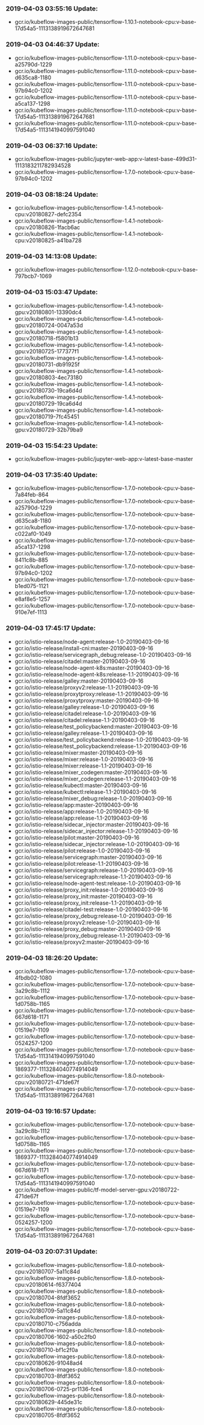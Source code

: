 ### 2019-04-03 03:55:16 Update:

- gcr.io/kubeflow-images-public/tensorflow-1.10.1-notebook-cpu:v-base-17d54a5-1113138919672647681
### 2019-04-03 04:46:37 Update:

- gcr.io/kubeflow-images-public/tensorflow-1.11.0-notebook-cpu:v-base-a25790d-1229
- gcr.io/kubeflow-images-public/tensorflow-1.11.0-notebook-cpu:v-base-d635ca8-1180
- gcr.io/kubeflow-images-public/tensorflow-1.11.0-notebook-cpu:v-base-97b94c0-1202
- gcr.io/kubeflow-images-public/tensorflow-1.11.0-notebook-cpu:v-base-a5ca137-1298
- gcr.io/kubeflow-images-public/tensorflow-1.11.0-notebook-cpu:v-base-17d54a5-1113138919672647681
- gcr.io/kubeflow-images-public/tensorflow-1.11.0-notebook-cpu:v-base-17d54a5-1113141940997591040
### 2019-04-03 06:37:16 Update:

- gcr.io/kubeflow-images-public/jupyter-web-app:v-latest-base-499d31-1113183211782934528
- gcr.io/kubeflow-images-public/tensorflow-1.7.0-notebook-cpu:v-base-97b94c0-1202
### 2019-04-03 08:18:24 Update:

- gcr.io/kubeflow-images-public/tensorflow-1.4.1-notebook-cpu:v20180827-defc2354
- gcr.io/kubeflow-images-public/tensorflow-1.4.1-notebook-cpu:v20180826-1facb6ac
- gcr.io/kubeflow-images-public/tensorflow-1.4.1-notebook-cpu:v20180825-a41ba728
### 2019-04-03 14:13:08 Update:

- gcr.io/kubeflow-images-public/tensorflow-1.12.0-notebook-cpu:v-base-797bcb7-1069
### 2019-04-03 15:03:47 Update:

- gcr.io/kubeflow-images-public/tensorflow-1.4.1-notebook-gpu:v20180801-13390dc4
- gcr.io/kubeflow-images-public/tensorflow-1.4.1-notebook-gpu:v20180724-0047a53d
- gcr.io/kubeflow-images-public/tensorflow-1.4.1-notebook-gpu:v20180718-f5801b13
- gcr.io/kubeflow-images-public/tensorflow-1.4.1-notebook-gpu:v20180725-177377f1
- gcr.io/kubeflow-images-public/tensorflow-1.4.1-notebook-gpu:v20180731-db91925f
- gcr.io/kubeflow-images-public/tensorflow-1.4.1-notebook-gpu:v20180803-4ec73180
- gcr.io/kubeflow-images-public/tensorflow-1.4.1-notebook-gpu:v20180730-19ca6d4d
- gcr.io/kubeflow-images-public/tensorflow-1.4.1-notebook-gpu:v20180729-19ca6d4d
- gcr.io/kubeflow-images-public/tensorflow-1.4.1-notebook-gpu:v20180719-7fc45451
- gcr.io/kubeflow-images-public/tensorflow-1.4.1-notebook-gpu:v20180729-32b79ba9
### 2019-04-03 15:54:23 Update:

- gcr.io/kubeflow-images-public/jupyter-web-app:v-latest-base-master
### 2019-04-03 17:35:40 Update:

- gcr.io/kubeflow-images-public/tensorflow-1.7.0-notebook-cpu:v-base-7a84feb-864
- gcr.io/kubeflow-images-public/tensorflow-1.7.0-notebook-cpu:v-base-a25790d-1229
- gcr.io/kubeflow-images-public/tensorflow-1.7.0-notebook-cpu:v-base-d635ca8-1180
- gcr.io/kubeflow-images-public/tensorflow-1.7.0-notebook-cpu:v-base-c022af0-1049
- gcr.io/kubeflow-images-public/tensorflow-1.7.0-notebook-cpu:v-base-a5ca137-1298
- gcr.io/kubeflow-images-public/tensorflow-1.7.0-notebook-cpu:v-base-8411c8b-885
- gcr.io/kubeflow-images-public/tensorflow-1.7.0-notebook-cpu:v-base-97b94c0-1202
- gcr.io/kubeflow-images-public/tensorflow-1.7.0-notebook-cpu:v-base-b1ed075-1121
- gcr.io/kubeflow-images-public/tensorflow-1.7.0-notebook-cpu:v-base-e8af8e5-1257
- gcr.io/kubeflow-images-public/tensorflow-1.7.0-notebook-cpu:v-base-910e7ef-1113
### 2019-04-03 17:45:17 Update:

- gcr.io/istio-release/node-agent:release-1.0-20190403-09-16
- gcr.io/istio-release/install-cni:master-20190403-09-16
- gcr.io/istio-release/servicegraph_debug:release-1.0-20190403-09-16
- gcr.io/istio-release/citadel:master-20190403-09-16
- gcr.io/istio-release/node-agent-k8s:master-20190403-09-16
- gcr.io/istio-release/node-agent-k8s:release-1.1-20190403-09-16
- gcr.io/istio-release/galley:master-20190403-09-16
- gcr.io/istio-release/proxyv2:release-1.1-20190403-09-16
- gcr.io/istio-release/proxytproxy:release-1.1-20190403-09-16
- gcr.io/istio-release/proxytproxy:master-20190403-09-16
- gcr.io/istio-release/galley:release-1.0-20190403-09-16
- gcr.io/istio-release/citadel:release-1.0-20190403-09-16
- gcr.io/istio-release/citadel:release-1.1-20190403-09-16
- gcr.io/istio-release/test_policybackend:master-20190403-09-16
- gcr.io/istio-release/galley:release-1.1-20190403-09-16
- gcr.io/istio-release/test_policybackend:release-1.0-20190403-09-16
- gcr.io/istio-release/test_policybackend:release-1.1-20190403-09-16
- gcr.io/istio-release/mixer:master-20190403-09-16
- gcr.io/istio-release/mixer:release-1.0-20190403-09-16
- gcr.io/istio-release/mixer:release-1.1-20190403-09-16
- gcr.io/istio-release/mixer_codegen:master-20190403-09-16
- gcr.io/istio-release/mixer_codegen:release-1.1-20190403-09-16
- gcr.io/istio-release/kubectl:master-20190403-09-16
- gcr.io/istio-release/kubectl:release-1.1-20190403-09-16
- gcr.io/istio-release/mixer_debug:release-1.0-20190403-09-16
- gcr.io/istio-release/app:master-20190403-09-16
- gcr.io/istio-release/app:release-1.0-20190403-09-16
- gcr.io/istio-release/app:release-1.1-20190403-09-16
- gcr.io/istio-release/sidecar_injector:master-20190403-09-16
- gcr.io/istio-release/sidecar_injector:release-1.1-20190403-09-16
- gcr.io/istio-release/pilot:master-20190403-09-16
- gcr.io/istio-release/sidecar_injector:release-1.0-20190403-09-16
- gcr.io/istio-release/pilot:release-1.0-20190403-09-16
- gcr.io/istio-release/servicegraph:master-20190403-09-16
- gcr.io/istio-release/pilot:release-1.1-20190403-09-16
- gcr.io/istio-release/servicegraph:release-1.0-20190403-09-16
- gcr.io/istio-release/servicegraph:release-1.1-20190403-09-16
- gcr.io/istio-release/node-agent-test:release-1.0-20190403-09-16
- gcr.io/istio-release/proxy_init:release-1.0-20190403-09-16
- gcr.io/istio-release/proxy_init:master-20190403-09-16
- gcr.io/istio-release/proxy_init:release-1.1-20190403-09-16
- gcr.io/istio-release/citadel-test:release-1.0-20190403-09-16
- gcr.io/istio-release/proxy_debug:release-1.0-20190403-09-16
- gcr.io/istio-release/proxyv2:release-1.0-20190403-09-16
- gcr.io/istio-release/proxy_debug:master-20190403-09-16
- gcr.io/istio-release/proxy_debug:release-1.1-20190403-09-16
- gcr.io/istio-release/proxyv2:master-20190403-09-16
### 2019-04-03 18:26:20 Update:

- gcr.io/kubeflow-images-public/tensorflow-1.7.0-notebook-cpu:v-base-4fbdb02-1080
- gcr.io/kubeflow-images-public/tensorflow-1.7.0-notebook-cpu:v-base-3a29c8b-1112
- gcr.io/kubeflow-images-public/tensorflow-1.7.0-notebook-cpu:v-base-1d0758b-1165
- gcr.io/kubeflow-images-public/tensorflow-1.7.0-notebook-cpu:v-base-667d618-1171
- gcr.io/kubeflow-images-public/tensorflow-1.7.0-notebook-cpu:v-base-01519e7-1109
- gcr.io/kubeflow-images-public/tensorflow-1.7.0-notebook-cpu:v-base-0524257-1200
- gcr.io/kubeflow-images-public/tensorflow-1.7.0-notebook-cpu:v-base-17d54a5-1113141940997591040
- gcr.io/kubeflow-images-public/tensorflow-1.7.0-notebook-cpu:v-base-1869377-1113284040774914049
- gcr.io/kubeflow-images-public/tensorflow-1.8.0-notebook-cpu:v20180721-471de67f
- gcr.io/kubeflow-images-public/tensorflow-1.7.0-notebook-cpu:v-base-17d54a5-1113138919672647681
### 2019-04-03 19:16:57 Update:

- gcr.io/kubeflow-images-public/tensorflow-1.7.0-notebook-cpu:v-base-3a29c8b-1112
- gcr.io/kubeflow-images-public/tensorflow-1.7.0-notebook-cpu:v-base-1d0758b-1165
- gcr.io/kubeflow-images-public/tensorflow-1.7.0-notebook-cpu:v-base-1869377-1113284040774914049
- gcr.io/kubeflow-images-public/tensorflow-1.7.0-notebook-cpu:v-base-667d618-1171
- gcr.io/kubeflow-images-public/tensorflow-1.7.0-notebook-cpu:v-base-17d54a5-1113141940997591040
- gcr.io/kubeflow-images-public/tf-model-server-gpu:v20180722-471de67f
- gcr.io/kubeflow-images-public/tensorflow-1.7.0-notebook-cpu:v-base-01519e7-1109
- gcr.io/kubeflow-images-public/tensorflow-1.7.0-notebook-cpu:v-base-0524257-1200
- gcr.io/kubeflow-images-public/tensorflow-1.7.0-notebook-cpu:v-base-17d54a5-1113138919672647681
### 2019-04-03 20:07:31 Update:

- gcr.io/kubeflow-images-public/tensorflow-1.8.0-notebook-cpu:v20180707-5a11c84d
- gcr.io/kubeflow-images-public/tensorflow-1.8.0-notebook-cpu:v20180614-f6377404
- gcr.io/kubeflow-images-public/tensorflow-1.8.0-notebook-cpu:v20180704-8fdf3652
- gcr.io/kubeflow-images-public/tensorflow-1.8.0-notebook-cpu:v20180709-5a11c84d
- gcr.io/kubeflow-images-public/tensorflow-1.8.0-notebook-cpu:v20180710-c756adda
- gcr.io/kubeflow-images-public/tensorflow-1.8.0-notebook-cpu:v20180706-1602-a50c2fb0
- gcr.io/kubeflow-images-public/tensorflow-1.8.0-notebook-cpu:v20180710-bf1c2f0a
- gcr.io/kubeflow-images-public/tensorflow-1.8.0-notebook-cpu:v20180626-91048ad4
- gcr.io/kubeflow-images-public/tensorflow-1.8.0-notebook-cpu:v20180703-8fdf3652
- gcr.io/kubeflow-images-public/tensorflow-1.8.0-notebook-cpu:v20180706-0725-pr1136-fce4
- gcr.io/kubeflow-images-public/tensorflow-1.8.0-notebook-cpu:v20180629-445de31c
- gcr.io/kubeflow-images-public/tensorflow-1.8.0-notebook-cpu:v20180705-8fdf3652
